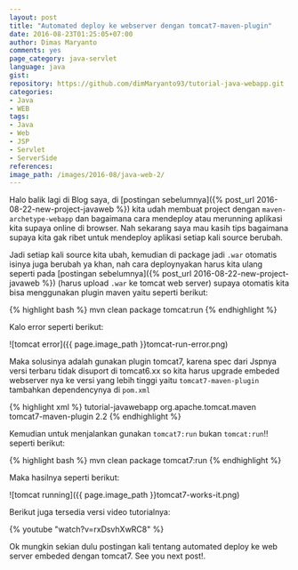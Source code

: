 ```yaml
---
layout: post
title: "Automated deploy ke webserver dengan tomcat7-maven-plugin"
date: 2016-08-23T01:25:05+07:00
author: Dimas Maryanto
comments: yes
page_category: java-servlet
language: java
gist:
repository: https://github.com/dimMaryanto93/tutorial-java-webapp.git
categories:
- Java
- WEB
tags:
- Java
- Web
- JSP
- Servlet
- ServerSide
references:
image_path: /images/2016-08/java-web-2/
---
```


Halo balik lagi di Blog saya, di [postingan sebelumnya]({% post_url 2016-08-22-new-project-javaweb %}) kita udah membuat project dengan ```maven-archetype-webapp``` dan bagaimana cara mendeploy atau merunning aplikasi kita supaya online di browser. Nah sekarang saya mau kasih tips bagaimana supaya kita gak ribet untuk mendeploy aplikasi setiap kali source berubah.

<!--more-->

Jadi setiap kali source kita ubah, kemudian di package jadi `.war` otomatis isinya juga berubah ya khan, nah cara deploynyakan harus kita ulang seperti pada [postingan sebelumnya]({% post_url 2016-08-22-new-project-javaweb %}) (harus upload `.war` ke tomcat web server) supaya otomatis kita bisa menggunakan plugin maven yaitu seperti berikut:

{% highlight bash %}
mvn clean package tomcat:run
{% endhighlight %}

Kalo error seperti berikut:

![tomcat error]({{ page.image_path }}tomcat-run-error.png)

Maka solusinya adalah gunakan plugin tomcat7, karena spec dari Jspnya versi terbaru tidak disuport di tomcat6.xx so kita harus upgrade embeded webserver nya ke versi yang lebih tinggi yaitu ```tomcat7-maven-plugin``` tambahkan dependencynya di `pom.xml`

{% highlight xml %}
<build>
  <finalName>tutorial-javawebapp</finalName>
  <plugins>
    <plugin>
      <groupId>org.apache.tomcat.maven</groupId>
      <artifactId>tomcat7-maven-plugin</artifactId>
      <version>2.2</version>
    </plugin>
  </plugins>
</build>
{% endhighlight %}

Kemudian untuk menjalankan gunakan ```tomcat7:run``` bukan ```tomcat:run```!! seperti berikut:

{% highlight bash %}
mvn clean package tomcat7:run
{% endhighlight %}

Maka hasilnya seperti berikut:

![tomcat running]({{ page.image_path }}tomcat7-works-it.png)

Berikut juga tersedia versi video tutorialnya:

{% youtube "watch?v=rxDsvhXwRC8" %}

Ok mungkin sekian dulu postingan kali tentang automated deploy ke web server embeded dengan tomcat7. See you next post!.
